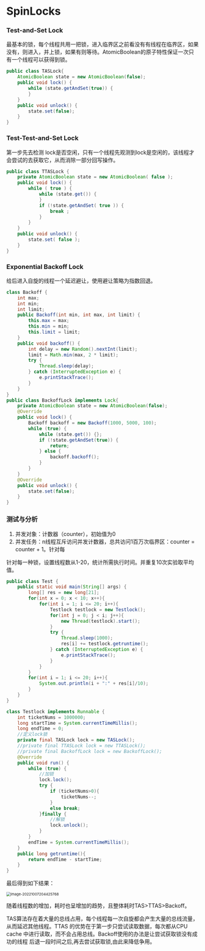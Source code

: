 # SpinLocks
### Test-and-Set Lock

最基本的锁，每个线程共用一把锁，进入临界区之前看没有有线程在临界区，如果没有，则进入，并上锁，如果有则等待。AtomicBoolean的原子特性保证一次只有一个线程可以获得到锁。

```java
public class TASLock{
    AtomicBoolean state = new AtomicBoolean(false);
    public void lock() {
        while (state.getAndSet(true)) {
        }            
    }
    public void unlock() {
        state.set(false);
    }
}
```

### Test-Test-and-Set Lock

第一步先去检测 lock是否空闲，只有一个线程先观测到lock是空闲的，该线程才会尝试的去获取它，从而消除一部分回写操作。

```java
public class TTASLock {
    private AtomicBoolean state = new AtomicBoolean( false );
    public void lock() {
        while ( true ) {
            while (state.get()) {
            }
            if (!state.getAndSet( true )) {
                break ;
            }
        }
    }
    public void unlock() {
        state.set( false );
    }
}
```

### Exponential Backoff Lock

给后进入自旋的线程一个延迟避让，使用避让策略为指数回退。

```java
class Backoff {
    int max;
    int min;
    int limit;
    public Backoff(int min, int max, int limit) {
        this.max = max;
        this.min = min;
        this.limit = limit;
    }
    public void backoff() {
        int delay = new Random().nextInt(limit);
        limit = Math.min(max, 2 * limit);
        try {
            Thread.sleep(delay);
        } catch (InterruptedException e) {
            e.printStackTrace();
        }
    }
}
public class BackoffLock implements Lock{
    private AtomicBoolean state = new AtomicBoolean(false);
    @Override
    public void lock() {
        Backoff backoff = new Backoff(1000, 5000, 100);
        while (true) {
            while (state.get()) {};
            if (!state.getAndSet(true)) {
                return;
            } else {
                backoff.backoff();
            }
        }
    }
    @Override
    public void unlock() {
        state.set(false);
    }
}
```

### 测试与分析

1. 并发对象：计数器（counter），初始值为0
2. 并发任务：n线程互斥访问并发计数器，总共访问1百万次临界区：counter = counter + 1。针对每

针对每一种锁，设置线程数从1-20，统计所需执行时间。并重复10次实验取平均值。

```java
public class Test {
    public static void main(String[] args) {
        long[] res = new long[21];
        for(int x = 0; x < 10; x++){
            for(int i = 1; i <= 20; i++){
                Testlock testlock = new Testlock();
                for(int j = 0; j < i; j++){
                    new Thread(testlock).start();
                }
                try {
                    Thread.sleep(1000);
                    res[i] += testlock.getruntime();
                } catch (InterruptedException e) {
                    e.printStackTrace();
                }
            }
        }
        for(int i = 1; i <= 20; i++){
            System.out.println(i + ":" + res[i]/10);
        }
    }
}

class Testlock implements Runnable {
    int ticketNums = 1000000;
    long startTime = System.currentTimeMillis();
    long endTime = 0;
    //定义lock锁 
    private final TASLock lock = new TASLock();
    //private final TTASLock lock = new TTASLock();
    //private final BackoffLock lock = new BackoffLock();
    @Override
    public void run() {
        while (true) {
            //加锁
            lock.lock();
            try {
                if (ticketNums>0){
                    ticketNums--;
                }
                else break;
            }finally {
                //解锁
                lock.unlock();
            }
        }
        endTime = System.currentTimeMillis();
    }
    public long getruntime(){
        return endTime - startTime;
    }
}
```

最后得到如下结果：

<img src="https://cdn.jsdelivr.net/gh/diaokaizi/image@main/image-20221007204425768.png" alt="image-20221007204425768" style="zoom:67%;" />

随着线程数的增加，耗时也呈增加的趋势，且整体耗时TAS>TTAS>Backoff。

TAS算法存在着大量的总线占用，每个线程每一次自旋都会产生大量的总线流量，从而延迟其他线程。TTAS 的优势在于第一步只尝试读取数据，每次都从CPU cache 中进行读取，而不会占用总线。Backoff使用的办法是让尝试获取锁没有成功的线程 后退一段时间之后,再去尝试获取锁,由此来降低争用。
